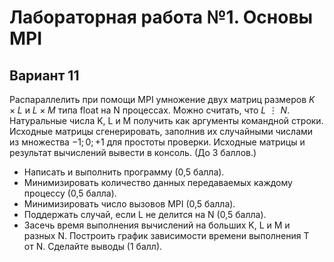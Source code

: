 # Лабораторная работа №1. Основы MPI
## Вариант 11
Распараллелить при помощи MPI умножение двух матриц размеров $K \times L$ и $L \times M$ типа float на N процессах. Можно считать, что $L⋮N$. Натуральные числа K, L и M получить как аргументы командной строки. Исходные матрицы сгенерировать, заполнив их случайными числами из множества ${−1; 0; +1}$ для простоты проверки. Исходные матрицы и результат вычислений вывести в консоль. (До 3 баллов.)
 * Написать и выполнить программу (0,5 балла).
 * Минимизировать количество данных передаваемых каждому процессу (0,5 балла).
 * Минимизировать число вызовов MPI (0,5 балла).
 * Поддержать случай, если L не делится на N (0,5 балла).
 * Засечь время выполнения вычислений на больших K, L и M и разных N. Построить график зависимости времени выполнения T от N. Сделайте выводы (1 балл).